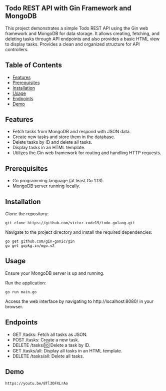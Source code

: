 
## Todo REST API with Gin Framework and MongoDB

This project demonstrates a simple Todo REST API using the Gin web framework and MongoDB for data storage. It allows creating, fetching, and deleting tasks through API endpoints and also provides a basic HTML view to display tasks. Provides a clean and organized structure for API controllers.

## Table of Contents

* [Features](#features)
* [Prerequisites](#prerequisites)
* [Installation](#installation)
* [Usage](#usage)
* [Endpoints](#endpoints)
* [Demo](#demo)

## Features
* Fetch tasks from MongoDB and respond with JSON data.
* Create new tasks and store them in the database.
* Delete tasks by ID and delete all tasks.
* Display tasks in an HTML template.
* Utilizes the Gin web framework for routing and handling HTTP requests.

## Prerequisites
* Go programming language (at least Go 1.13).
* MongoDB server running locally.


## Installation
Clone the repository: 
        
    git clone https://github.com/victor-code19/todo-golang.git

Navigate to the project directory and install the required dependencies:
    
    go get github.com/gin-gonic/gin
    go get gopkg.in/mgo.v2

## Usage

Ensure your MongoDB server is up and running.

Run the application:

    go run main.go

Access the web interface by navigating to http://localhost:8080/ in your browser.

## Endpoints

* GET /tasks: Fetch all tasks as JSON.
* POST /tasks: Create a new task.
* DELETE /tasks/:id: Delete a task by ID.
* GET /tasks/all: Display all tasks in an HTML template.
* DELETE /tasks/all: Delete all tasks.

## Demo 
    https://youtu.be/8Tl3OFXLrAo


